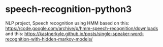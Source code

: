 # speech-recognition-python3
NLP project, Speech recognition using HMM
based on this: https://code.google.com/archive/p/hmm-speech-recognition/downloads
and this: https://kastnerkyle.github.io/posts/single-speaker-word-recognition-with-hidden-markov-models/
